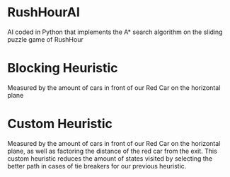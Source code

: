 # RushHourAI #
AI coded in Python that implements the A* search algorithm on the sliding puzzle game of RushHour

# Blocking Heuristic
Measured by the amount of cars in front of our Red Car on the horizontal plane

# Custom Heuristic
Measured by the amount of cars in front of our Red Car on the horizontal plane, as well as factoring the distance of the red
car from the exit. This custom heuristic reduces the amount of states visited by selecting the better path in cases of tie breakers for our previous heuristic.
